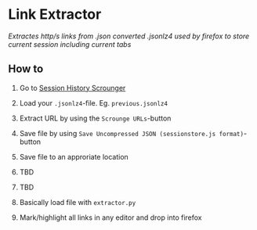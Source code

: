 # Link Extractor

*Extractes http/s links from .json converted .jsonlz4 used by firefox to store current session including current tabs*



## How to

1. Go to [Session History Scrounger](https://www.jeffersonscher.com/ffu/scrounger.html)

2. Load your `.jsonlz4`-file. Eg. `previous.jsonlz4`

3. Extract URL by using the `Scrounge URLs`-button

4. Save file by using `Save Uncompressed JSON (sessionstore.js format)`-button

5. Save file to an approriate location

6. TBD 

7. TBD

8. Basically load file with `extractor.py` 

9. Mark/highlight all links in any editor and drop into firefox


